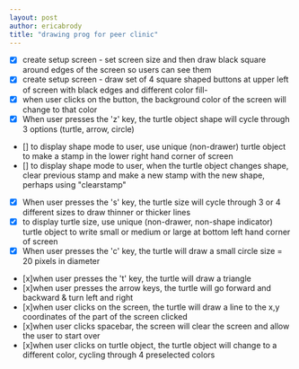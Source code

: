 ```yaml
---
layout: post
author: ericabrody
title: "drawing prog for peer clinic"
---
```


 - [x] create setup screen - set screen size and then draw black square around edges of the screen so users can see them
 - [x] create setup screen - draw set of 4 square shaped buttons at upper left of screen with black edges and different color fill- 
 - [x] when user clicks on the button, the background color of the screen will change to that color
 - [x] When user presses the 'z' key, the turtle object shape will cycle through 3 options (turtle, arrow, circle)
 - [] to display shape mode to user, use unique (non-drawer) turtle object to make a stamp in the lower right hand corner of screen
 - [] to display shape mode to user, when the turtle object changes shape, clear previous stamp and make a new stamp with the new shape, perhaps using "clearstamp"
 - [x] When user presses the 's' key, the turtle size will cycle through 3 or 4 different sizes to draw thinner or thicker lines
 - [x] to display turtle size, use unique (non-drawer, non-shape indicator) turtle object to write small or medium or large at bottom left hand corner of screen
 - [x] When user presses the 'c' key, the turtle will draw a small circle size = 20 pixels in diameter
 - [x]when user presses the 't' key, the turtle will draw a triangle
 - [x]when user presses the arrow keys, the turtle will go forward and backward & turn left and right
 - [x]when user clicks on the screen, the turtle will draw a line to the x,y coordinates of the part of the screen clicked
 - [x]when user clicks spacebar, the screen will clear the screen and allow the user to start over
 - [x]when user clicks on turtle object, the turtle object will change to a different color, cycling through 4 preselected colors
